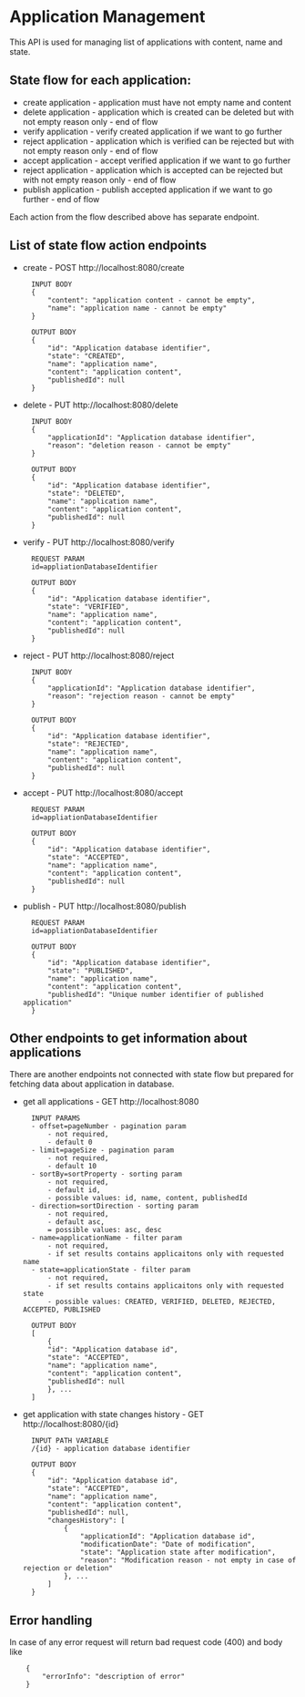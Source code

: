 # Application Management

This API is used for managing list of applications with content, name and state.

## State flow for each application:
- create application - application must have not empty name and content
- delete application - application which is created can be deleted but with not empty reason only - end of flow
- verify application - verify created application if we want to go further
- reject application - application which is verified can be rejected but with not empty reason only - end of flow
- accept application - accept verified application if we want to go further 
- reject application - application which is accepted can be rejected but with not empty reason only - end of flow
- publish application - publish accepted application if we want to go further - end of flow
    
Each action from the flow described above has separate endpoint.
## List of state flow action endpoints

- create - POST http://localhost:8080/create

        INPUT BODY
        { 
            "content": "application content - cannot be empty",
            "name": "application name - cannot be empty"
        }
        
        OUTPUT BODY
        {
            "id": "Application database identifier",
            "state": "CREATED",
            "name": "application name",
            "content": "application content",
            "publishedId": null
        }

- delete - PUT http://localhost:8080/delete

        INPUT BODY
        {
            "applicationId": "Application database identifier",
            "reason": "deletion reason - cannot be empty"
        }
        
        OUTPUT BODY
        {
            "id": "Application database identifier",
            "state": "DELETED",
            "name": "application name",
            "content": "application content",
            "publishedId": null
        }

- verify - PUT http://localhost:8080/verify

        REQUEST PARAM
        id=appliationDatabaseIdentifier
        
        OUTPUT BODY
        {
            "id": "Application database identifier",
            "state": "VERIFIED",
            "name": "application name",
            "content": "application content",
            "publishedId": null
        }

- reject - PUT http://localhost:8080/reject

        INPUT BODY
        {
            "applicationId": "Application database identifier",
            "reason": "rejection reason - cannot be empty"
        }
        
        OUTPUT BODY
        {
            "id": "Application database identifier",
            "state": "REJECTED",
            "name": "application name",
            "content": "application content",
            "publishedId": null
        }

- accept - PUT http://localhost:8080/accept

        REQUEST PARAM
        id=appliationDatabaseIdentifier
        
        OUTPUT BODY
        {
            "id": "Application database identifier",
            "state": "ACCEPTED",
            "name": "application name",
            "content": "application content",
            "publishedId": null
        }

- publish - PUT http://localhost:8080/publish

        REQUEST PARAM
        id=appliationDatabaseIdentifier
        
        OUTPUT BODY
        {
            "id": "Application database identifier",
            "state": "PUBLISHED",
            "name": "application name",
            "content": "application content",
            "publishedId": "Unique number identifier of published application"
        }

## Other endpoints to get information about applications
There are another endpoints not connected with state flow but prepared for fetching data about application in database.

- get all applications - GET http://localhost:8080
        
        INPUT PARAMS
        - offset=pageNumber - pagination param 
            - not required, 
            - default 0
        - limit=pageSize - pagination param 
            - not required, 
            - default 10
        - sortBy=sortProperty - sorting param 
            - not required, 
            - default id,
            - possible values: id, name, content, publishedId
        - direction=sortDirection - sorting param 
            - not required, 
            - default asc, 
            = possible values: asc, desc
        - name=applicationName - filter param 
            - not required, 
            - if set results contains applicaitons only with requested name
        - state=applicationState - filter param 
            - not required, 
            - if set results contains applicaitons only with requested state
            - possible values: CREATED, VERIFIED, DELETED, REJECTED, ACCEPTED, PUBLISHED

        OUTPUT BODY
        [
            {
            "id": "Application database id",
            "state": "ACCEPTED",
            "name": "application name",
            "content": "application content",
            "publishedId": null
            }, ...
        ]

- get application with state changes history - GET http://localhost:8080/{id}
       
        INPUT PATH VARIABLE
        /{id} - application database identifier

        OUTPUT BODY
        {
            "id": "Application database id",
            "state": "ACCEPTED",
            "name": "application name",
            "content": "application content",
            "publishedId": null,
            "changesHistory": [
                {
                    "applicationId": "Application database id",
                    "modificationDate": "Date of modification",
                    "state": "Application state after modification",
                    "reason": "Modification reason - not empty in case of rejection or deletion"
                }, ...
            ]
        }

## Error handling
In case of any error request will return
bad request code (400) and body like

        {
            "errorInfo": "description of error"
        }